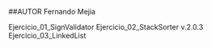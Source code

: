 ##AUTOR 
Fernando Mejia


Ejercicio_01_SignValidator
Ejercicio_02_StackSorter
v.2.0.3
Ejercicio_03_LinkedList
